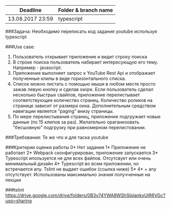 | Deadline | Folder & branch name |
|----------|-------------|
| 13.08.2017 23:59| typescript |

###Задача:
Необходимо переписать код задания youtube используя typescript

###Use case:
1. Пользователь открывает приложение и видит строку поиска
2. В строке поиска пользователь набирает интересующую его тему. Например - javascript.
3. Приложение выполняет запрос к YouTube Rest Api и отображает полученные клипы в виде горизонтального списка.
4. Список можно листать с помощью мыши в любом месте просто зажав левую кнопку и сделав swipe. Если пользователь сделал несколько быстрых свайпов, приложение перелистывает соответствующее количество страниц. Количество роликов на странице зависит от размера окна. Дополнительным средством навигации является “paging” внизу страницы.
5. По мере перелистывания страниц, приложение подгружает новые данные (по 15 клипов за раз). Желательно ораганизовать "бесшовную" подгрузку при равномерном перелистовании.

###Требования:
Те же что и для таска youtube

###Критерии оценки работы
0* Нет задания
1* Приложение не работает
2* Webpack сконфигурирован, приложение запускается
3* Typescript ипользуется не для всех файлов. Отсутсвует или очень минимальный дизайн
4* Typescript во всем приложении, но встречается any. Tslint не выдает ошибок (ссылка ниже)
5* 4* + any отсутствует. Использованы максимально знания получченные на лекции

###tslint
https://drive.google.com/drive/folders/0B3v74YWA8WShSlplankxUlR6VGc?usp=sharing
